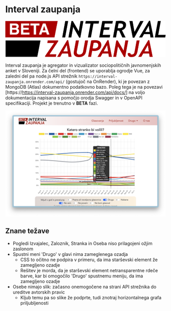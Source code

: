# Interval zaupanja

![Logo](src/assets/logo.png)

Interval zaupanja je agregator in vizualizator sociopolitičnih javnomenjskih anket v Sloveniji. Za čelni del (frontend) se uporablja ogrodje Vue, za zaledni del pa node.js API strežnik `https://interval-zaupanja.onrender.com/api/` (gostujoč na OnRender), ki je povezan z MongoDB (Atlas) dokumentno podatkovno bazo. Poleg tega je na povezavi [https://https://interval-zaupanja.onrender.com/api/docs/] na voljo dokumentacija napisana s pomočjo orodja Swagger in v OpenAPI specifikaciji. Projekt je trenutno v **BETA** fazi.

![Demo posnetek zaslona spletne strani](public/assets/demo_main.png)

## Znane težave

- Pogledi Izvajalec, Zaloznik, Stranka in Oseba niso prilagojeni ožjim zaslonom
- Spustni meni 'Drugo' v glavi nima zameglenega ozadja
  - CSS to očitno ne podpira v primeru, da ima starševski element že zamegljeno ozadje
  - Rešitev je morda, da je starševski element netransparentne rdeče barve, kar bi omogočilo 'Drugo' spustnemu meniju, da ima zamegljeno ozadje
- Osebe nimajo slik: začasno onemogočene na strani API strežnika do ureditve avtorskih pravic
  - Kljub temu pa so slike že podprte, tudi znotraj horizontalnega grafa priljubljenosti
